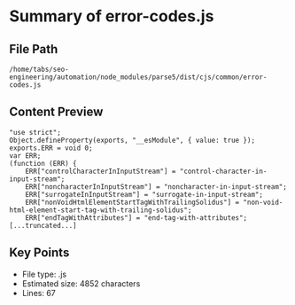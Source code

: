 # Summary of error-codes.js
  
## File Path
`/home/tabs/seo-engineering/automation/node_modules/parse5/dist/cjs/common/error-codes.js`

## Content Preview
```
"use strict";
Object.defineProperty(exports, "__esModule", { value: true });
exports.ERR = void 0;
var ERR;
(function (ERR) {
    ERR["controlCharacterInInputStream"] = "control-character-in-input-stream";
    ERR["noncharacterInInputStream"] = "noncharacter-in-input-stream";
    ERR["surrogateInInputStream"] = "surrogate-in-input-stream";
    ERR["nonVoidHtmlElementStartTagWithTrailingSolidus"] = "non-void-html-element-start-tag-with-trailing-solidus";
    ERR["endTagWithAttributes"] = "end-tag-with-attributes";
[...truncated...]
```

## Key Points
- File type: .js
- Estimated size: 4852 characters
- Lines: 67
